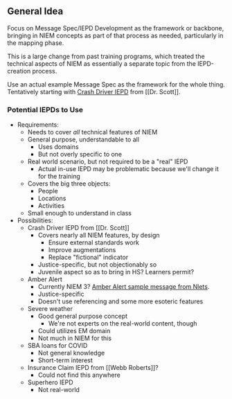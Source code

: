 ## General Idea

Focus on Message Spec/IEPD Development as the framework or backbone, bringing in NIEM concepts as part of that process as needed, particularly in the mapping phase.

This is a large change from past training programs, which treated the technical aspects of NIEM as essentially a separate topic from the IEPD-creation process.

Use an actual example Message Spec as the framework for the whole thing. Tentatively starting with [Crash Driver IEPD](https://github.com/iamdrscott/CrashDriver) from [[Dr. Scott]].

### Potential IEPDs to Use

- Requirements:
	- Needs to cover _all_ technical features of NIEM
	- General purpose, understandable to all
		- Uses domains
		- But not overly specific to one
	- Real world scenario, but not required to be a "real" IEPD
		- Actual in-use IEPD may be problematic because we'll change it for the training
	- Covers the big three objects:
		- People
		- Locations
		- Activities
	- Small enough to understand in class
- Possibilities:
	- Crash Driver IEPD from [[Dr. Scott]]
		- Covers nearly all NIEM features, by design
			- Ensure external standards work
			- Improve augmentations
			- Replace "fictional" indicator
		- Justice-specific, but not objectionably so
		- Juvenile aspect so as to bring in HS? Learners permit?
	- Amber Alert
		- Currently NIEM 3? [Amber Alert sample message from Nlets](https://wiki.nlets.org/index.php/Section_34:_Amber_Alert#Amber_Alert_NIEM_Examples).
		- Justice-specific
		- Doesn't use referencing and some more esoteric features
	- Severe weather
		- Good general purpose concept
			- We're not experts on the real-world content, though
		- Could utilizes EM domain
		- Not much in NIEM for this
	- SBA loans for COVID
		- Not general knowledge
		- Short-term interest
	- Insurance Claim IEPD from [[Webb Roberts]]?
		- Could not find this anywhere
	- Superhero IEPD
		- Not real-world

